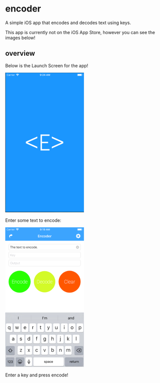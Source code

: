 # encoder
A simple iOS app that encodes and decodes text using keys.

This app is currently not on the iOS App Store, however you can see the images below!

## overview

Below is the Launch Screen for the app!

<img src=https://github.com/christianjans/encoder/blob/master/Encoder/launch.png width="250">

Enter some text to encode:

<img src=https://github.com/christianjans/encoder/blob/master/Encoder/input.png width="250">

Enter a key and press encode!
